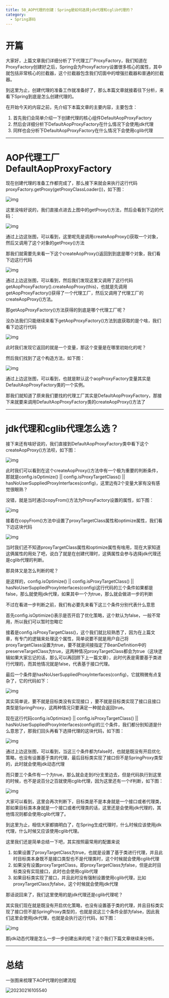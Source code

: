 ```yaml
---
title: 50_AOP代理的创建：Spring是如何选择jdk代理和cglib代理的？
category:
  - Spring源码
---
```


# 开篇

大家好，上篇文章我们详细分析了下代理工厂ProxyFactory，我们知道在ProxyFactory创建好之后，Spring会为ProxyFactory设置很多核心的属性，其中就包括非常核心的拦截器，这个拦截器包含我们切面中的增强拦截器和普通的拦截器。

到这里为止，创建代理的准备工作就准备好了，那么本篇文章就接着往下分析，来看下Spring到底是怎么创建代理的。

在开始今天的内容之前，先介绍下本篇文章的主要内容，主要包含：

1. 首先我们会简单介绍一下创建代理的核心组件DefaultAopProxyFactory
2. 然后会详细分析下DefaultAopProxyFactory在什么情况下会使用jdk代理
3. 同样也会分析下DefaultAopProxyFactory在什么情况下会使用cglib代理

---

# AOP代理工厂DefaultAopProxyFactory

现在创建代理的准备工作都完成了，那么接下来就会来执行这行代码proxyFactory.getProxy(getProxyClassLoader())，如下图：

![img](https://studyimages.oss-cn-beijing.aliyuncs.com/img/Spring/202302/202302151804588.png)

这里没啥好说的，我们直接点进去上图中的getProxy()方法，然后会看到下边的代码：

![img](https://studyimages.oss-cn-beijing.aliyuncs.com/img/Spring/202302/202302151804947.png)

通过上边这张图，可以看到，这里呢先是调用createAopProxy()获取一个对象，然后又调用了这个对象的getProxy()方法

那我们就需要先来看一下这个createAopProxy()返回到到底是哪个对象，我们看下边这行代码

![img](https://studyimages.oss-cn-beijing.aliyuncs.com/img/Spring/202302/202302151805792.png)

通过上边这张图，可以看到，然后我们发现这里又调用了这行代码getAopProxyFactory().createAopProxy(this)，也就是先调用getAopProxyFactory()获得了一个代理工厂，然后又调用了代理工厂的createAopProxy()方法。

那getAopProxyFactory()方法获得的到底是哪个代理工厂呢？

没办法我们只能继续来看下getAopProxyFactory()方法到底获取的是个啥，我们看下边这行代码

![img](https://studyimages.oss-cn-beijing.aliyuncs.com/img/Spring/202302/202302151805495.png)

此时我们发现它返回的就是一个变量，那这个变量是在哪里初始化的呢？

然后我们找到了这个构造方法，如下图：

![img](https://studyimages.oss-cn-beijing.aliyuncs.com/img/Spring/202302/202302151805850.png)

通过上边这张图，可以看到，也就是默认这个aopProxyFactory变量其实是DefaultAopProxyFactory类的一个实例。

那我们就知道了原来我们要找的代理工厂其实是DefaultAopProxyFactory，那接下来就要来调用DefaultAopProxyFactory类的createAopProxy()方法了

---

# jdk代理和cglib代理怎么选？

接下来还有啥好说的，我们直接到DefaultAopProxyFactory类中看下这个createAopProxy()方法呗，如下图：

![img](https://studyimages.oss-cn-beijing.aliyuncs.com/img/Spring/202302/202302161038610.png)

此时我们可以看到在这个createAopProxy()方法中有一个极为重要的判断条件，那就是config.isOptimize() || config.isProxyTargetClass() || hasNoUserSuppliedProxyInterfaces(config)，这里边有2个变量大家有没有感觉很眼熟？

没错，就是当时通过copyFrom()方法为ProxyFactory设置的属性，如下图：

![img](https://studyimages.oss-cn-beijing.aliyuncs.com/img/Spring/202302/202302161038131.png)

接着在copyFrom()方法中设置了proxyTargetClass属性和optimize属性，我们看下边这块代码

![img](https://studyimages.oss-cn-beijing.aliyuncs.com/img/Spring/202302/202302161038206.png)

当时我们还不知道proxyTargetClass属性和optimize属性有啥用，现在大家知道这俩属性的用处了吧，说白了就是在创建代理时，这俩属性会参与选择jdk代理还是cglib代理的判断。

那具体又是怎么判断的呢？

是这样的，config.isOptimize() || config.isProxyTargetClass() || hasNoUserSuppliedProxyInterfaces(config)这行代码的三个条件如果都是false，那么就使用jdk代理，如果其中一个为true，那么就会做进一步的判断

不过在看进一步判断之前，我们有必要先来看下这三个条件分别代表什么意思

首先config.isOptimize()表示是否开启了优化策略，这个默认为false，一般不常用，所以我们可以暂时忽略它

接着是config.isProxyTargetClass()，这个我们就比较熟悉了，因为在上篇文章，有专门的逻辑来处理这个属性，简单说要不就是用户自己将proxyTargetClass设置为true，要不就是间接指定了BeanDefinition中的preserveTargetClass为true，这两种情况proxyTargetClass都会为true（这块逻辑如果大家忘记的话，那么可以再回顾下上一篇文章），此时代表是需要基于类进行代理的，而其他情况就是false，代表基于接口代理。

最后一个条件是hasNoUserSuppliedProxyInterfaces(config)，它就稍微有点复杂了，它的代码如下：

![img](https://studyimages.oss-cn-beijing.aliyuncs.com/img/Spring/202302/202302161038902.png)

其实简单说，要不就是目标类没有实现接口 ，要不就是目标类实现了接口且接口类型是SpringProxy，这两种情况只要满足一种就会返回true。

现在这行代码config.isOptimize() || config.isProxyTargetClass() || hasNoUserSuppliedProxyInterfaces(config)的三个条件，我们都分别知道是什么意思了，那我们回头再看下选择代理的这块代码，如下图：

![img](https://studyimages.oss-cn-beijing.aliyuncs.com/img/Spring/202302/202302161038770.png)

通过上边这张图，可以看到，当这三个条件都为false时，也就是既没有开启优化策略，也没有设置基于类的代理，最后目标类实现了接口但不是SpringProxy类型的，此时就会使用jdk动态代理

而只要三个条件有一个为true，那么就会走到if分支里边去，但是代码执行到这里的时候，也不是说百分之百就使用cglib代理，因为这里还有一个if判断，如下图：

![img](https://studyimages.oss-cn-beijing.aliyuncs.com/img/Spring/202302/202302161038524.png)

大家可以看到，这里会再次判断下，目标类是不是本身就是一个接口或者代理类，那如果目标类本身就是一个接口或者代理类的话，这里还是会使用jdk代理的，其他情况则都会使用cglib代理了。

到这里为止，相信大家都搞明白了，在Spring生成代理时，什么时候应该使用jdk代理，什么时候又应该使用cglib代理。

这里我们还是简单总结一下吧，其实按照最常用的配置来说

1. 如果设置了proxyTargetClass为true，也就是设置了基于类进行代理，并且此时目标类本身既不是接口类型也不是代理类时，这个时候就会使用cglib代理
2. 如果没有设置proxyTargetClass，即proxyTargetClass为false，但是此时目标类没有实现接口，此时也会使用cglib代理
3. 如果目标类实现了接口，并且此时没有强制设置使用cglib代理，比如proxyTargetClass为false，这个时候就会使用jdk代理

那话说回来了，我们这里使用的是jdk代理还是cglib代理呢？

其实我们现在就是既没有开启优化策略，也没有设置基于类的代理，并且目标类实现了接口但不是SpringProxy类型的，也就是说这三个条件全部为false，因此我们这里会使用jdk代理，也就是会执行这行代码，如下图：

![img](https://studyimages.oss-cn-beijing.aliyuncs.com/img/Spring/202302/202302161039268.png)

那jdk动态代理是怎么一步一步创建出来的呢？这个我们下篇文章继续来分析。

---

# 总结

一张图来梳理下AOP代理的创建流程

![20230216105540](https://studyimages.oss-cn-beijing.aliyuncs.com/img/Spring/202302/202302161056592.png)
